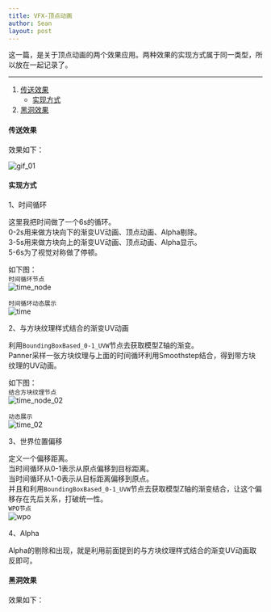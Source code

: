 ```yaml
---
title: VFX-顶点动画
author: Sean
layout: post
---
```

这一篇，是关于顶点动画的两个效果应用。两种效果的实现方式属于同一类型，所以放在一起记录了。

***

1. [传送效果](#传送效果)
   - [实现方式](#实现方式)
2. [黑洞效果](#黑洞效果)


#### 传送效果
效果如下：

![gif_01](https://user-images.githubusercontent.com/106949238/173237262-a0c10011-1c95-4ed8-b348-5f73dcea18c3.gif)

#### 实现方式
1、时间循环

这里我把时间做了一个6s的循环。</br>
0-2s用来做方块向下的渐变UV动画、顶点动画、Alpha剔除。</br>
3-5s用来做方块向上的渐变UV动画、顶点动画、Alpha显示。</br>
5-6s为了视觉对称做了停顿。</br>

如下图：</br>
`时间循环节点`</br>
![time_node](https://user-images.githubusercontent.com/106949238/173389684-d28060ec-ad85-4680-a5d7-e0f6dc2d59cc.png)

`时间循环动态展示`</br>
![time](https://user-images.githubusercontent.com/106949238/173387844-5a77a87f-3346-430c-84b3-f73b0fb4934d.gif)

2、与方块纹理样式结合的渐变UV动画

利用`BoundingBoxBased_0-1_UVW`节点去获取模型Z轴的渐变。</br>
Panner采样一张方块纹理与上面的时间循环利用Smoothstep结合，得到带方块纹理的UV动画。</br>

如下图：</br>
`结合方块纹理节点`</br>
![time_node_02](https://user-images.githubusercontent.com/106949238/173390949-f033ba68-e084-4457-83b8-893e2ff0da09.png)

`动态展示`</br>
![time_02](https://user-images.githubusercontent.com/106949238/173391374-50b63683-6f21-4fae-95cb-d6aa4af4fb47.gif)

3、世界位置偏移

定义一个偏移距离。</br>
当时间循环从0-1表示从原点偏移到目标距离。</br>
当时间循环从1-0表示从目标距离偏移到原点。</br>
并且和利用`BoundingBoxBased_0-1_UVW`节点去获取模型Z轴的渐变结合，让这个偏移存在先后关系，打破统一性。</br>
`WPO节点`</br>
![wpo](https://user-images.githubusercontent.com/106949238/173393718-24f0e52e-6cb2-48ed-bf83-fa360e00fa2d.png)

4、Alpha

Alpha的剔除和出现，就是利用前面提到的与方块纹理样式结合的渐变UV动画取反即可。


#### 黑洞效果
效果如下：
